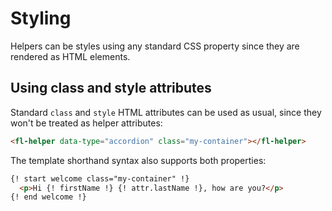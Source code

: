 # Styling

Helpers can be styles using any standard CSS property since they are rendered as HTML elements.

## Using class and style attributes

Standard `class` and `style` HTML attributes can be used as usual, since they won't be treated as helper attributes:

```html
<fl-helper data-type="accordion" class="my-container"></fl-helper>
```

The template shorthand syntax also supports both properties:

```html
{! start welcome class="my-container" !}
  <p>Hi {! firstName !} {! attr.lastName !}, how are you?</p>
{! end welcome !}
```